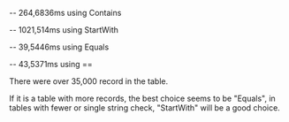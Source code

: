 -- 264,6836ms using Contains

-- 1021,514ms using StartWith

-- 39,5446ms using Equals

-- 43,5371ms using == 

There were over 35,000 record in the table.

If it is a table with more records, the best choice seems to be "Equals", in tables with fewer or single string check, "StartWith" will be a good choice.
